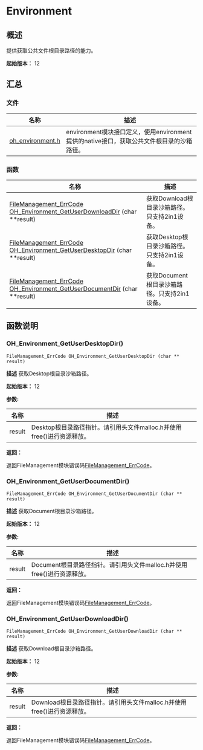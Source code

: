 # Environment


## 概述

提供获取公共文件根目录路径的能力。

**起始版本：** 12


## 汇总


### 文件

| 名称 | 描述 |
| -------- | -------- |
| [oh_environment.h](oh__environment_8h.md) | environment模块接口定义，使用environment提供的native接口，获取公共文件根目录的沙箱路径。  |


### 函数

| 名称 | 描述 |
| -------- | -------- |
| [FileManagement_ErrCode](_file_i_o.md#filemanagement_errcode) [OH_Environment_GetUserDownloadDir](#oh_environment_getuserdownloaddir) (char \*\*result) | 获取Download根目录沙箱路径。只支持2in1设备。 |
| [FileManagement_ErrCode](_file_i_o.md#filemanagement_errcode) [OH_Environment_GetUserDesktopDir](#oh_environment_getuserdesktopdir) (char \*\*result) | 获取Desktop根目录沙箱路径。只支持2in1设备。 |
| [FileManagement_ErrCode](_file_i_o.md#filemanagement_errcode) [OH_Environment_GetUserDocumentDir](#oh_environment_getuserdocumentdir) (char \*\*result) | 获取Document根目录沙箱路径。只支持2in1设备。 |


## 函数说明


### OH_Environment_GetUserDesktopDir()

```
FileManagement_ErrCode OH_Environment_GetUserDesktopDir (char ** result)
```
**描述**
获取Desktop根目录沙箱路径。

**起始版本：** 12

**参数:**

| 名称 | 描述 |
| -------- | -------- |
| result | Desktop根目录路径指针。请引用头文件malloc.h并使用free()进行资源释放。  |

**返回：**

返回FileManagement模块错误码[FileManagement_ErrCode](_file_i_o.md#filemanagement_errcode)。


### OH_Environment_GetUserDocumentDir()

```
FileManagement_ErrCode OH_Environment_GetUserDocumentDir (char ** result)
```
**描述**
获取Document根目录沙箱路径。

**起始版本：** 12

**参数:**

| 名称 | 描述 |
| -------- | -------- |
| result | Document根目录路径指针。请引用头文件malloc.h并使用free()进行资源释放。  |

**返回：**

返回FileManagement模块错误码[FileManagement_ErrCode](_file_i_o.md#filemanagement_errcode)。


### OH_Environment_GetUserDownloadDir()

```
FileManagement_ErrCode OH_Environment_GetUserDownloadDir (char ** result)
```
**描述**
获取Download根目录沙箱路径。

**起始版本：** 12

**参数:**

| 名称 | 描述 |
| -------- | -------- |
| result | Download根目录路径指针。请引用头文件malloc.h并使用free()进行资源释放。  |

**返回：**

返回FileManagement模块错误码[FileManagement_ErrCode](_file_i_o.md#filemanagement_errcode)。
